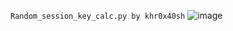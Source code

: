 `Random_session_key_calc.py by khr0x40sh`
![image](https://github.com/KMANVK/random_session_key_calc/assets/94669750/d19c4b63-b4de-43e0-8b6a-5b0217962cb0)
